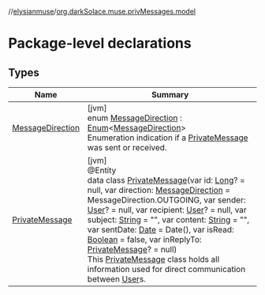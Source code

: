 //[elysianmuse](../../index.md)/[org.darkSolace.muse.privMessages.model](index.md)

# Package-level declarations

## Types

| Name | Summary |
|---|---|
| [MessageDirection](-message-direction/index.md) | [jvm]<br>enum [MessageDirection](-message-direction/index.md) : [Enum](https://kotlinlang.org/api/latest/jvm/stdlib/kotlin/-enum/index.html)&lt;[MessageDirection](-message-direction/index.md)&gt; <br>Enumeration indication if a [PrivateMessage](-private-message/index.md) was sent or received. |
| [PrivateMessage](-private-message/index.md) | [jvm]<br>@Entity<br>data class [PrivateMessage](-private-message/index.md)(var id: [Long](https://kotlinlang.org/api/latest/jvm/stdlib/kotlin/-long/index.html)? = null, var direction: [MessageDirection](-message-direction/index.md) = MessageDirection.OUTGOING, var sender: [User](../org.darkSolace.muse.user.model/-user/index.md)? = null, var recipient: [User](../org.darkSolace.muse.user.model/-user/index.md)? = null, var subject: [String](https://kotlinlang.org/api/latest/jvm/stdlib/kotlin/-string/index.html) = &quot;&quot;, var content: [String](https://kotlinlang.org/api/latest/jvm/stdlib/kotlin/-string/index.html) = &quot;&quot;, var sentDate: [Date](https://docs.oracle.com/javase/8/docs/api/java/util/Date.html) = Date(), var isRead: [Boolean](https://kotlinlang.org/api/latest/jvm/stdlib/kotlin/-boolean/index.html) = false, var inReplyTo: [PrivateMessage](-private-message/index.md)? = null)<br>This [PrivateMessage](-private-message/index.md) class holds all information used for direct communication between [User](../org.darkSolace.muse.user.model/-user/index.md)s. |
